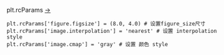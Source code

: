 plt.rcParams [->](#rcparams)  
  
    
      
        
          
            
            
            
            
            
            
            
              
              
              
              
              
<div id="rcparams"></div>

```
plt.rcParams['figure.figsize'] = (8.0, 4.0) # 设置figure_size尺寸  
plt.rcParams['image.interpolation'] = 'nearest' # 设置 interpolation style  
plt.rcParams['image.cmap'] = 'gray' # 设置 颜色 style
```

